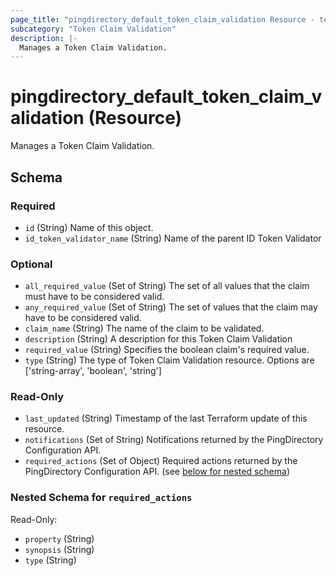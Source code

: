 ```yaml
---
page_title: "pingdirectory_default_token_claim_validation Resource - terraform-provider-pingdirectory"
subcategory: "Token Claim Validation"
description: |-
  Manages a Token Claim Validation.
---
```


# pingdirectory_default_token_claim_validation (Resource)

Manages a Token Claim Validation.



<!-- schema generated by tfplugindocs -->
## Schema

### Required

- `id` (String) Name of this object.
- `id_token_validator_name` (String) Name of the parent ID Token Validator

### Optional

- `all_required_value` (Set of String) The set of all values that the claim must have to be considered valid.
- `any_required_value` (Set of String) The set of values that the claim may have to be considered valid.
- `claim_name` (String) The name of the claim to be validated.
- `description` (String) A description for this Token Claim Validation
- `required_value` (String) Specifies the boolean claim's required value.
- `type` (String) The type of Token Claim Validation resource. Options are ['string-array', 'boolean', 'string']

### Read-Only

- `last_updated` (String) Timestamp of the last Terraform update of this resource.
- `notifications` (Set of String) Notifications returned by the PingDirectory Configuration API.
- `required_actions` (Set of Object) Required actions returned by the PingDirectory Configuration API. (see [below for nested schema](#nestedatt--required_actions))

<a id="nestedatt--required_actions"></a>
### Nested Schema for `required_actions`

Read-Only:

- `property` (String)
- `synopsis` (String)
- `type` (String)




